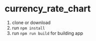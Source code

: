 # currency_rate_chart
1. clone or download
2. run `npm install`
3. run `npm run build` for building app
